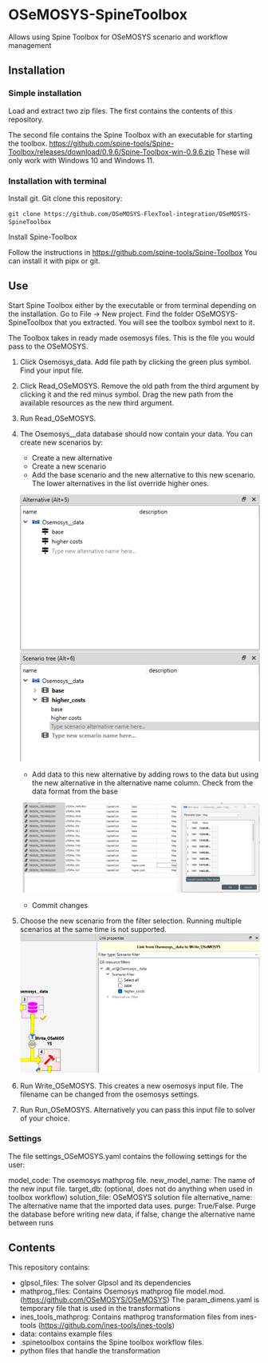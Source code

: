 # OSeMOSYS-SpineToolbox
Allows using Spine Toolbox for OSeMOSYS scenario and workflow management

## Installation 

### Simple installation

Load and extract two zip files. 
The first contains the contents of this repository.

The second file contains the Spine Toolbox with an executable for starting the toolbox. 
https://github.com/spine-tools/Spine-Toolbox/releases/download/0.9.6/Spine-Toolbox-win-0.9.6.zip
These will only work with Windows 10 and Windows 11.

### Installation with terminal

Install git.
Git clone this repository:

```
git clone https://github.com/OSeMOSYS-FlexTool-integration/OSeMOSYS-SpineToolbox
```

Install Spine-Toolbox 

Follow the instructions in https://github.com/spine-tools/Spine-Toolbox
You can install it with pipx or git.
        

## Use

Start Spine Toolbox either by the executable or from terminal depending on the installation.
Go to File -> New project. Find the folder OSeMOSYS-SpineToolbox that you extracted. You will see the toolbox symbol next to it.

The Toolbox takes in ready made osemosys files. This is the file you would pass to the OSeMOSYS.

1. Click Osemosys_data. Add file path by clicking the green plus symbol. Find your input file.
2. Click Read_OSeMOSYS. Remove the old path from the third argument by clicking it and the red minus symbol. Drag the new path from the available resources as the new third argument.
3. Run Read_OSeMOSYS.
4. The Osemosys__data database should now contain your data. You can create new scenarios by:

    + Create a new alternative
    + Create a new scenario
    + Add the base scenario and the new alternative to this new scenario. The lower alternatives in the list override higher ones.
    
    ![Scenario](./docs/scenario.png)
    
    + Add data to this new alternative by adding rows to the data but using the new alternative in the alternative name column. Check from the data format from the base
    
    ![Scenario](./docs/new_data.png)

    +  Commit changes
6. Choose the new scenario from the filter selection. Running multiple scenarios at the same time is not supported.
    ![Filter](./docs/filter.png)
7. Run Write_OSeMOSYS. This creates a new osemosys input file. The filename can be changed from the osemosys settings.
8. Run Run_OSeMOSYS. Alternatively you can pass this input file to solver of your choice.


### Settings
The file settings_OSeMOSYS.yaml contains the following settings for the user:

model_code: The osemosys mathprog file.
new_model_name: The name of the new input file.
target_db: (optional, does not do anything when used in toolbox workflow)
solution_file: OSeMOSYS solution file
alternative_name: The alternative name that the imported data uses.
purge: True/False. Purge the database before writing new data, if false, change the alternative name between runs


## Contents

This repository contains:

- glpsol_files: The solver Glpsol and its dependencies
- mathprog_files: Contains Osemosys mathprog file model.mod. (https://github.com/OSeMOSYS/OSeMOSYS) 
    The param_dimens.yaml is temporary file that is used in the transformations
- ines_tools_mathprog: Contains mathprog transformation files from ines-tools (https://github.com/ines-tools/ines-tools)
- data: contains example files
- .spinetoolbox contains the Spine toolbox workflow files. 
- python files that handle the transformation
